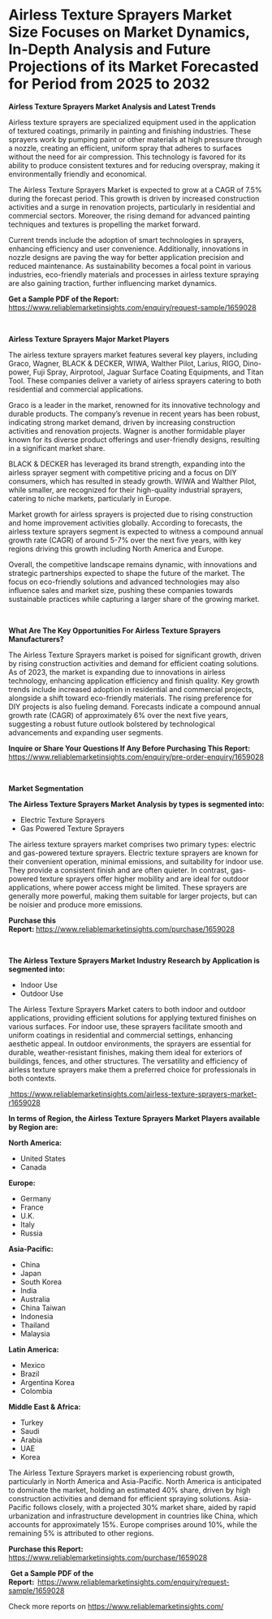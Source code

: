 <p><h1>Airless Texture Sprayers Market Size Focuses on Market Dynamics, In-Depth Analysis and Future Projections of its Market Forecasted for Period from 2025 to 2032</h1></p><p><strong>Airless Texture Sprayers Market Analysis and Latest Trends</strong></p>
<p><p>Airless texture sprayers are specialized equipment used in the application of textured coatings, primarily in painting and finishing industries. These sprayers work by pumping paint or other materials at high pressure through a nozzle, creating an efficient, uniform spray that adheres to surfaces without the need for air compression. This technology is favored for its ability to produce consistent textures and for reducing overspray, making it environmentally friendly and economical.</p><p>The Airless Texture Sprayers Market is expected to grow at a CAGR of 7.5% during the forecast period. This growth is driven by increased construction activities and a surge in renovation projects, particularly in residential and commercial sectors. Moreover, the rising demand for advanced painting techniques and textures is propelling the market forward. </p><p>Current trends include the adoption of smart technologies in sprayers, enhancing efficiency and user convenience. Additionally, innovations in nozzle designs are paving the way for better application precision and reduced maintenance. As sustainability becomes a focal point in various industries, eco-friendly materials and processes in airless texture spraying are also gaining traction, further influencing market dynamics.</p></p>
<p><strong>Get a Sample PDF of the Report:&nbsp;</strong> <a href="https://www.reliablemarketinsights.com/enquiry/request-sample/1659028?utm_campaign=2100&utm_medium=2&utm_source=Github&utm_content=ia&utm_term=17022025&utm_id=airless-texture-sprayers">https://www.reliablemarketinsights.com/enquiry/request-sample/1659028</a></p>
<p>&nbsp;</p>
<p><strong>Airless Texture Sprayers Major Market Players</strong></p>
<p><p>The airless texture sprayers market features several key players, including Graco, Wagner, BLACK & DECKER, WIWA, Walther Pilot, Larius, RIGO, Dino-power, Fuji Spray, Airprotool, Jaguar Surface Coating Equipments, and Titan Tool. These companies deliver a variety of airless sprayers catering to both residential and commercial applications.</p><p>Graco is a leader in the market, renowned for its innovative technology and durable products. The company’s revenue in recent years has been robust, indicating strong market demand, driven by increasing construction activities and renovation projects. Wagner is another formidable player known for its diverse product offerings and user-friendly designs, resulting in a significant market share.</p><p>BLACK & DECKER has leveraged its brand strength, expanding into the airless sprayer segment with competitive pricing and a focus on DIY consumers, which has resulted in steady growth. WIWA and Walther Pilot, while smaller, are recognized for their high-quality industrial sprayers, catering to niche markets, particularly in Europe.</p><p>Market growth for airless sprayers is projected due to rising construction and home improvement activities globally. According to forecasts, the airless texture sprayers segment is expected to witness a compound annual growth rate (CAGR) of around 5-7% over the next five years, with key regions driving this growth including North America and Europe.</p><p>Overall, the competitive landscape remains dynamic, with innovations and strategic partnerships expected to shape the future of the market. The focus on eco-friendly solutions and advanced technologies may also influence sales and market size, pushing these companies towards sustainable practices while capturing a larger share of the growing market.</p></p>
<p>&nbsp;</p>
<p><strong>What Are The Key Opportunities For Airless Texture Sprayers Manufacturers?</strong></p>
<p><p>The Airless Texture Sprayers market is poised for significant growth, driven by rising construction activities and demand for efficient coating solutions. As of 2023, the market is expanding due to innovations in airless technology, enhancing application efficiency and finish quality. Key growth trends include increased adoption in residential and commercial projects, alongside a shift toward eco-friendly materials. The rising preference for DIY projects is also fueling demand. Forecasts indicate a compound annual growth rate (CAGR) of approximately 6% over the next five years, suggesting a robust future outlook bolstered by technological advancements and expanding user segments.</p></p>
<p><strong>Inquire or Share Your Questions If Any Before Purchasing This Report:</strong> <a href="https://www.reliablemarketinsights.com/enquiry/pre-order-enquiry/1659028?utm_campaign=2100&utm_medium=2&utm_source=Github&utm_content=ia&utm_term=17022025&utm_id=airless-texture-sprayers">https://www.reliablemarketinsights.com/enquiry/pre-order-enquiry/1659028</a></p>
<p>&nbsp;</p>
<p><strong>Market Segmentation</strong></p>
<p><strong>The Airless Texture Sprayers Market Analysis by types is segmented into:</strong></p>
<p><ul><li>Electric Texture Sprayers</li><li>Gas Powered Texture Sprayers</li></ul></p>
<p><p>The airless texture sprayers market comprises two primary types: electric and gas-powered texture sprayers. Electric texture sprayers are known for their convenient operation, minimal emissions, and suitability for indoor use. They provide a consistent finish and are often quieter. In contrast, gas-powered texture sprayers offer higher mobility and are ideal for outdoor applications, where power access might be limited. These sprayers are generally more powerful, making them suitable for larger projects, but can be noisier and produce more emissions.</p></p>
<p><strong>Purchase this Report:&nbsp;</strong><a href="https://www.reliablemarketinsights.com/purchase/1659028?utm_campaign=2100&utm_medium=2&utm_source=Github&utm_content=ia&utm_term=17022025&utm_id=airless-texture-sprayers">https://www.reliablemarketinsights.com/purchase/1659028</a></p>
<p>&nbsp;</p>
<p><strong>The Airless Texture Sprayers Market Industry Research by Application is segmented into:</strong></p>
<p><ul><li>Indoor Use</li><li>Outdoor Use</li></ul></p>
<p><p>The Airless Texture Sprayers Market caters to both indoor and outdoor applications, providing efficient solutions for applying textured finishes on various surfaces. For indoor use, these sprayers facilitate smooth and uniform coatings in residential and commercial settings, enhancing aesthetic appeal. In outdoor environments, the sprayers are essential for durable, weather-resistant finishes, making them ideal for exteriors of buildings, fences, and other structures. The versatility and efficiency of airless texture sprayers make them a preferred choice for professionals in both contexts.</p></p>
<p><a href="https://www.reliablemarketinsights.com/airless-texture-sprayers-market-r1659028?utm_campaign=2100&utm_medium=2&utm_source=Github&utm_content=ia&utm_term=17022025&utm_id=airless-texture-sprayers">&nbsp;https://www.reliablemarketinsights.com/airless-texture-sprayers-market-r1659028</a></p>
<p><strong>In terms of Region, the Airless Texture Sprayers Market Players available by Region are:</strong></p>
<p>
    <p> <strong> North America: </strong>
        <ul>
            <li>United States</li>
            <li>Canada</li>
        </ul>
        </p> 
    <p> <strong> Europe: </strong>
        <ul>
            <li>Germany</li>
            <li>France</li>
            <li>U.K.</li>
            <li>Italy</li>
            <li>Russia</li>
        </ul>
        </p> 
    <p> <strong> Asia-Pacific: </strong>
        <ul>
            <li>China</li>
            <li>Japan</li>
            <li>South Korea</li>
            <li>India</li>
            <li>Australia</li>
            <li>China Taiwan</li>
            <li>Indonesia</li>
            <li>Thailand</li>
            <li>Malaysia</li>
        </ul>
        </p> 
    <p> <strong> Latin America: </strong>
        <ul>
            <li>Mexico</li>
            <li>Brazil</li>
            <li>Argentina Korea</li>
            <li>Colombia</li>
        </ul>
        </p> 
    <p> <strong> Middle East & Africa: </strong>
        <ul>
            <li>Turkey</li>
            <li>Saudi</li>
            <li>Arabia</li>
            <li>UAE</li>
            <li>Korea</li>
        </ul>
    </p>
    </p>
<p><p>The Airless Texture Sprayers market is experiencing robust growth, particularly in North America and Asia-Pacific. North America is anticipated to dominate the market, holding an estimated 40% share, driven by high construction activities and demand for efficient spraying solutions. Asia-Pacific follows closely, with a projected 30% market share, aided by rapid urbanization and infrastructure development in countries like China, which accounts for approximately 15%. Europe comprises around 10%, while the remaining 5% is attributed to other regions.</p></p>
<p><strong>Purchase this Report: </strong><a href="https://www.reliablemarketinsights.com/purchase/1659028?utm_campaign=2100&utm_medium=2&utm_source=Github&utm_content=ia&utm_term=17022025&utm_id=airless-texture-sprayers">https://www.reliablemarketinsights.com/purchase/1659028</a></p>
<p>&nbsp;<strong>Get a Sample PDF of the Report:&nbsp;&nbsp;</strong><a href="https://www.reliablemarketinsights.com/enquiry/request-sample/1659028?utm_campaign=2100&utm_medium=2&utm_source=Github&utm_content=ia&utm_term=17022025&utm_id=airless-texture-sprayers">https://www.reliablemarketinsights.com/enquiry/request-sample/1659028</a></p>
<p><strong></strong></p>
<p>Check more reports on <a href="https://www.reliablemarketinsights.com/?utm_campaign=2100&utm_medium=2&utm_source=Github&utm_content=ia&utm_term=17022025&utm_id=airless-texture-sprayers">https://www.reliablemarketinsights.com/</a></p>